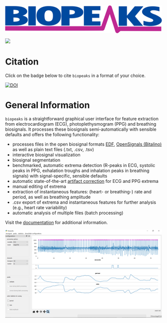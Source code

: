 ![logo](docs/images/logo.png)

![](https://github.com/JanCBrammer/biopeaks/workflows/test/badge.svg?branch=dev)


# Citation
Click on the badge below to cite `biopeaks` in a format of your choice.

[![DOI](https://www.zenodo.org/badge/172897525.svg)](https://www.zenodo.org/badge/latestdoi/172897525)


# General Information

`biopeaks` is a straightforward graphical user interface for feature extraction from electrocardiogram (ECG), photoplethysmogram (PPG) and breathing biosignals.
It processes these biosignals semi-automatically with sensible defaults and offers the following functionality:

+ processes files in the open biosignal formats [EDF](https://en.wikipedia.org/wiki/European_Data_Format), [OpenSignals (Bitalino)](https://bitalino.com/en/software)
as well as plain text files (.txt, .csv, .tsv)
+ interactive biosignal visualization
+ biosignal segmentation
+ benchmarked, automatic extrema detection (R-peaks in ECG, systolic peaks in PPG, exhalation troughs and inhalation
peaks in breathing signals) with signal-specific, sensible defaults
+ automatic state-of-the-art [artifact correction](https://www.tandfonline.com/doi/full/10.1080/03091902.2019.1640306)
 for ECG and PPG extrema
+ manual editing of extrema
+ extraction of instantaneous features: (heart- or breathing-) rate and period, as well as breathing amplitude
+ .csv export of extrema and instantaneous features for further analysis (e.g., heart rate variability)
+ automatic analysis of multiple files (batch processing)

Visit the [documentation](https://jancbrammer.github.io/biopeaks/) for additional information.

![GUI](docs/images/screenshot_statistics.png)
